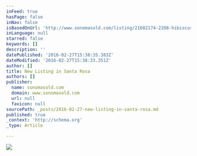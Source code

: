 ```yaml
---
inFeed: true
hasPage: false
inNav: false
isBasedOnUrl: 'http://www.sonomasold.com/listing/21602174-2208-hibiscus-dr-santa-rosa-ca-95404-6184/'
inLanguage: null
starred: false
keywords: []
description: ''
datePublished: '2016-02-27T15:38:35.383Z'
dateModified: '2016-02-27T15:38:33.351Z'
author: []
title: New Listing in Santa Rosa
authors: []
publisher:
  name: sonomasold.com
  domain: www.sonomasold.com
  url: null
  favicon: null
sourcePath: _posts/2016-02-27-new-listing-in-santa-rosa.md
published: true
_context: 'http://schema.org'
_type: Article

---
```

![](https://s3-us-west-2.amazonaws.com/the-grid-img/p/bf918c104e04b9a312bd73aef377bb41a9c09706.jpg)